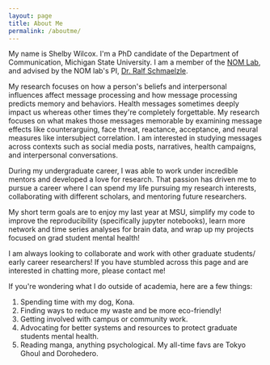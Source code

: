 ```yaml
---
layout: page
title: About Me
permalink: /aboutme/
---
```

My name is Shelby Wilcox. I'm a PhD candidate of the Department of Communication, Michigan State University. I am a member of the [NOM Lab](https://nomcomm.github.io/ "NOM Lab"), and advised by the NOM lab's PI, [Dr. Ralf Schmaelzle](http://www.ralfschmaelzle.net/ "Dr. Ralf Schmaelzle").

My research focuses on how a person's beliefs and interpersonal influences affect message processing and how message processing predicts memory and behaviors. Health messages sometimes deeply impact us whereas other times they're completely forgettable. My research focuses on what makes those messages memorable by examining message effects like counterarguing, face threat, reactance, acceptance, and neural measures like intersubject correlation. I am interested in studying messages across contexts such as social media posts, narratives, health campaigns, and interpersonal conversations. 

During my undergraduate career, I was able to work under incredible mentors and developed a love for research. That passion has driven me to pursue a career where I can spend my life pursuing my research interests, collaborating with different scholars, and mentoring future researchers.

My short term goals are to enjoy my last year at MSU, simplify my code to improve the reproducibility (specifically jupyter notebooks), learn more network and time series analyses for brain data, and wrap up my projects focused on grad student mental health!

I am always looking to collaborate and work with other graduate students/ early career researchers! If you have stumbled across this page and are interested in chatting more, please contact me!

If you're wondering what I do outside of academia, here are a few things:
1. Spending time with my dog, Kona.
2. Finding ways to reduce my waste and be more eco-friendly!
3. Getting involved with campus or community work.
4. Advocating for better systems and resources to protect graduate students mental health.
5. Reading manga, anything psychological. My all-time favs are Tokyo Ghoul and Dorohedero.
